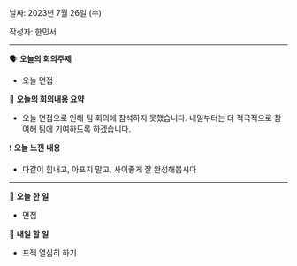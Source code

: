 날짜: 2023년 7월 26일 (수)

작성자: 한민서

---

<aside>

🗣 **오늘의 회의주제**

</aside>

- 오늘 면접


<aside>

🎢 **오늘의 회의내용 요약**

</aside>

- 오늘 면접으로 인해 팀 회의에 참석하지 못했습니다. 내일부터는 더 적극적으로 참여해 팀에 기여하도록 하겠습니다.

<aside>

❗ **오늘 느낀 내용**

</aside>


- 다같이 힘내고, 아프지 말고, 사이좋게 잘 완성해봅시다


---

<aside>

🎵 **오늘 한 일**

</aside>

- 면접

<aside>

🥊 **내일 할 일**

- 프젝 열심히 하기

</aside>